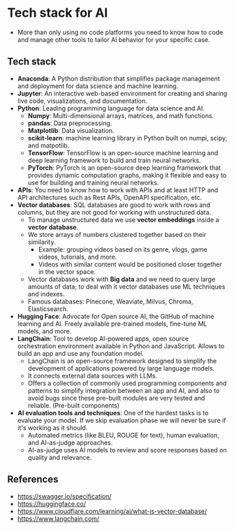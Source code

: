 # Tech stack for AI

- More than only using no code platforms you need to know how to code and manage other tools to tailor AI behavior for your specific case.

## Tech stack

- **Anaconda**: A Python distribution that simplifies package management and deployment for data science and machine learning.
- **Jupyter**: An interactive web-based environment for creating and sharing live code, visualizations, and documentation.
- **Python**: Leading programming language for data science and AI.
  - **Numpy**: Multi-dimensional arrays, matrices, and math functions.
  - **pandas**: Data preprocessing.
  - **Matplotlib**: Data visualization.
  - **scikit-learn**: machine learning library in Python built on numpi, scipy, and matpotlib.
  - **TensorFlow**: TensorFlow is an open-source machine learning and deep learning framework to build and train neural networks.
  - **PyTorch**: PyTorch is an open-source deep learning framework that provides dynamic computation graphs, making it flexible and easy to use for building and training neural networks.
- **APIs**: You need to know how to work with APIs and at least HTTP and API architectures such as Rest APIs, OpenAPI specification, etc.
- **Vector databases**: SQL databases are good to work with rows and columns, but they are not good for working with unstructured data.
  - To manage unstructured data we use **vector embeddings** inside a **vector database**.
  - We store arrays of numbers clustered together based on their similarity.
    - Example: grouping videos based on its genre, vlogs, game videos, tutorials, and more.
    - Videos with similar content would be positioned closer together in the vector space.
  - Vector databases work with **Big data** and we need to query large amounts of data; to deal with it vector databases use ML techniques and indexes.
  - Famous databases: Pinecone, Weaviate, Milvus, Chroma, Elasticsearch.
- **Hugging Face**: Advocate for Open source AI, the GitHub of machine learning and AI. Freely available pre-trained models, fine-tune ML models, and more.
- **LangChain**: Tool to develop AI-powered apps, open source orchestration environment available in Python and JavaScript. Allows to build an app and use any foundation model.
  - LangChain is an open-source framework designed to simplify the development of applications powered by large language models.
  - It connects external data sources with LLMs.
  - Offers a collection of commonly used programming components and patterns to simplify integration between an app and AI, and also to avoid bugs since these pre-built modules are very tested and reliable. (Pre-built components)
- **AI evaluation tools and techniques**: One of the hardest tasks is to evaluate your model. If we skip evaluation phase we will never be sure if it's working as it should.
  - Automated metrics (like BLEU, ROUGE for text), human evaluation, and AI-as-judge approaches.
  - AI-as-judge uses AI models to review and score responses based on quality and relevance.

## References

- https://swagger.io/specification/
- https://huggingface.co/
- https://www.cloudflare.com/learning/ai/what-is-vector-database/
- https://www.langchain.com/
